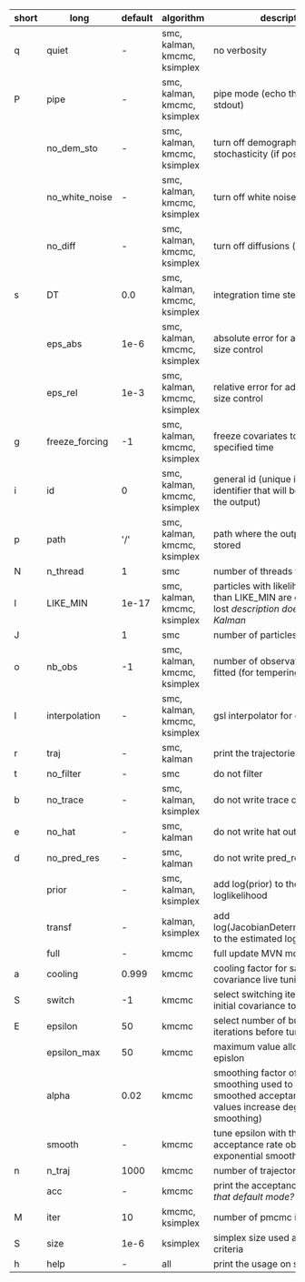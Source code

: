  
 short |     long             |     default     | algorithm                |                   description
------ | -------------------- | ----------------|--------------------------|-------------------------------------------------
  q    |   quiet              |       -         |  smc, kalman, kmcmc, ksimplex  |  no verbosity
  P    |   pipe               |       -         |  smc, kalman, kmcmc, ksimplex      |  pipe mode (echo theta.json on stdout)
       |   no_dem_sto         |       -         |  smc, kalman, kmcmc, ksimplex      |  turn off demographic stochasticity (if possible)*?*
       |   no_white_noise     |       -         |  smc, kalman, kmcmc, ksimplex      |  turn off white noises (if any)
       |   no_diff            |       -         |  smc, kalman, kmcmc, ksimplex      |  turn off diffusions (if any)
  s    |   DT                 |      0.0        |  smc, kalman, kmcmc, ksimplex      |  integration time step
       |   eps_abs            |      1e-6       |  smc, kalman, kmcmc, ksimplex      |  absolute error for adaptive step-size control
       |   eps_rel            |      1e-3       |  smc, kalman, kmcmc, ksimplex      |  relative error for adaptive step-size control
  g    |   freeze_forcing     |      -1         |  smc, kalman, kmcmc, ksimplex      |  freeze covariates to their value at specified time
  i    |   id                 |       0         |  smc, kalman, kmcmc, ksimplex      |  general id (unique integer identifier that will be appended to the output)
  p    |   path               |      '/'        |  smc, kalman, kmcmc, ksimplex      |  path where the outputs will be stored
  N    |   n_thread           |      1          |  smc              |  number of threads to be used
  l    |   LIKE_MIN           |      1e-17      |  smc, kalman, kmcmc, ksimplex      |  particles with likelihood smaller than LIKE_MIN are considered lost *description does not apply to Kalman*
  J    |                      |      1          |  smc              |  number of particles
  o    |   nb_obs             |      -1         |  smc, kalman, kmcmc, ksimplex      |  number of observations to be fitted (for tempering)
  I    |   interpolation      |      -          |  smc, kalman, kmcmc, ksimplex      |  gsl interpolator for covariates
  r    |   traj               |      -          |  smc, kalman      |  print the trajectories
  t    |   no_filter          |      -          |  smc              |  do not filter
  b    |   no_trace           |      -          |  smc, kalman, ksimplex      |  do not write trace output files
  e    |   no_hat             |      -          |  smc, kalman      |  do not write hat output files
  d    |   no_pred_res        |      -          |  smc, kalman      |  do not write pred_red output files
       |   prior              |      -          |  smc, kalman, ksimplex      |  add log(prior) to the estimated loglikelihood
       |   transf             |      -          |  kalman, ksimplex           |  add log(JacobianDeterminant(transf)) to the estimated loglikelihood
       |   full               |      -          |  kmcmc            |  full update MVN mode
  a    |   cooling            |      0.999      |  kmcmc            |  cooling factor for sampling covariance live tuning
  S    |   switch             |      -1         |  kmcmc            |  select switching iteration from initial covariance to empirical one
  E    |   epsilon            |      50         |  kmcmc            |  select number of burnin iterations before tuning epsilon
       |   epsilon_max        |      50         |  kmcmc            |  maximum value allowed for epislon
       |   alpha              |      0.02       |  kmcmc            |  smoothing factor of exponential smoothing used to compute smoothed acceptance rate (low values increase degree of smoothing)
       |   smooth             |      -          |  kmcmc            |  tune epsilon with the value of the acceptance rate obtained with exponential smoothing
  n    |   n_traj             |      1000       |  kmcmc            |  number of trajectories stored
       |   acc                |      -          |  kmcmc            |  print the acceptance rate *isn't that default mode?*
  M    |   iter               |      10         |  kmcmc, ksimplex            |  number of pmcmc iterations
  S    |   size               |      1e-6       |  ksimplex            |  simplex size used as stopping criteria
  h    |   help               |      -          |  all              |  print the usage on stdout
  
